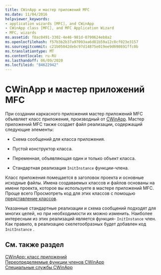 ```yaml
---
title: CWinApp и мастер приложений MFC
ms.date: 11/04/2016
helpviewer_keywords:
- application wizards [MFC], and CWinApp
- CWinApp class [MFC], and MFC Application Wizard
- MFC, wizards
ms.assetid: f8ac0491-3302-4e46-981d-0790624eb8a2
ms.openlocfilehash: f57b3b2b37a97093aa6d81b59a12c8cf023e3157
ms.sourcegitcommit: c21b05042debc97d14875e019ee9d698691ffc0b
ms.translationtype: MT
ms.contentlocale: ru-RU
ms.lasthandoff: 06/09/2020
ms.locfileid: "84622942"
---
```

# <a name="cwinapp-and-the-mfc-application-wizard"></a>CWinApp и мастер приложений MFC

При создании каркасного приложения мастер приложений MFC объявляет класс приложения, производный от [CWinApp](reference/cwinapp-class.md). Мастер приложений MFC также создает файл реализации, содержащий следующие элементы:

- Схема сообщений для класса приложения.

- Пустой конструктор класса.

- Переменная, объявляющая один и только объект класса.

- Стандартная реализация `InitInstance` функции-члена.

Класс приложения помещается в заголовок проекта и основные исходные файлы. Имена создаваемых классов и файлов основаны на имени проекта, которое вы используете в мастере приложений MFC. Проще всего Просмотреть код для этих классов с помощью [представление классов](/visualstudio/ide/viewing-the-structure-of-code).

Указанные стандартные реализации и схема сообщений подходят для многих целей, но при необходимости их можно изменить. Наиболее интересным из этих реализаций является функция- `InitInstance` член. Как правило, в реализацию скелетообразных будет добавлен код `InitInstance` .

## <a name="see-also"></a>См. также раздел

[CWinApp: класс приложений](cwinapp-the-application-class.md)<br/>
[Переопределяемые функции членов CWinApp](overridable-cwinapp-member-functions.md)<br/>
[Специальные службы CWinApp](special-cwinapp-services.md)
